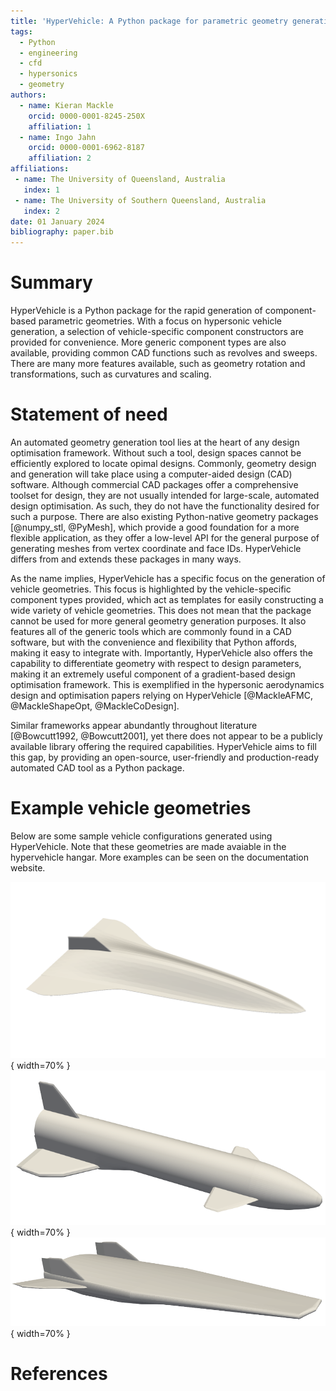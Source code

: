 ```yaml
---
title: 'HyperVehicle: A Python package for parametric geometry generation'
tags:
  - Python
  - engineering
  - cfd
  - hypersonics
  - geometry
authors:
  - name: Kieran Mackle
    orcid: 0000-0001-8245-250X
    affiliation: 1
  - name: Ingo Jahn
    orcid: 0000-0001-6962-8187
    affiliation: 2
affiliations:
 - name: The University of Queensland, Australia
   index: 1
 - name: The University of Southern Queensland, Australia
   index: 2
date: 01 January 2024
bibliography: paper.bib
---
```


# Summary

HyperVehicle is a Python package for the rapid generation of component-based parametric geometries.
With a focus on hypersonic vehicle generation, a selection of vehicle-specific component constructors are provided for convenience.
More generic component types are also available, providing common CAD functions such as revolves and sweeps.
There are many more features available, such as geometry rotation and transformations, such as curvatures and scaling.


# Statement of need

An automated geometry generation tool lies at the heart of any design optimisation framework.
Without such a tool, design spaces cannot be efficiently explored to locate opimal designs.
Commonly, geometry design and generation will take place using a computer-aided design (CAD) software.
Although commercial CAD packages offer a comprehensive toolset for design, they are not usually intended for large-scale, automated design optimisation.
As such, they do not have the functionality desired for such a purpose.
There are also existing Python-native geometry packages [@numpy_stl, @PyMesh], which provide a good foundation for a more flexible application, as they offer a low-level API for the general purpose of generating meshes from vertex coordinate and face IDs.
HyperVehicle differs from and extends these packages in many ways.


As the name implies, HyperVehicle has a specific focus on the generation of vehicle geometries.
This focus is highlighted by the vehicle-specific component types provided, which act as templates for easily constructing a wide variety of vehicle geometries.
This does not mean that the package cannot be used for more general geometry generation purposes.
It also features all of the generic tools which are commonly found in a CAD software, but with the convenience and flexibility that Python affords, making it easy to integrate with.
Importantly, HyperVehicle also offers the capability to differentiate geometry with respect to design parameters, making it an extremely useful component of a gradient-based design optimisation framework.
This is exemplified in the hypersonic aerodynamics design and optimisation 
papers relying on HyperVehicle [@MackleAFMC, @MackleShapeOpt, @MackleCoDesign].


Similar frameworks appear abundantly throughout literature [@Bowcutt1992, @Bowcutt2001], yet there does not appear to be a publicly available library offering the required capabilities.
HyperVehicle aims to fill this gap, by providing an open-source, user-friendly and production-ready automated CAD tool as a Python package.


# Example vehicle geometries
Below are some sample vehicle configurations generated using HyperVehicle.
Note that these geometries are made avaiable in the hypervehicle hangar.
More examples can be seen on the documentation website.

![Generic hypersonic waverider](images/waverider.png){ width=70% }
![DLR ReFEX](images/refex.png){ width=70% }
![NASA X43-A demonstrator](images/x43a.png){ width=70% }


# References
